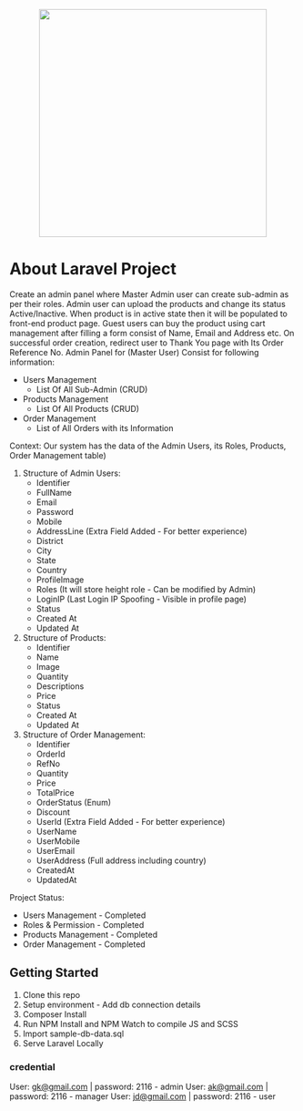 


<p  align="center"><a  href="https://laravel.com"  target="_blank"><img  src="https://raw.githubusercontent.com/laravel/art/master/logo-lockup/5%20SVG/2%20CMYK/1%20Full%20Color/laravel-logolockup-cmyk-red.svg"  width="400"></a></p>

# About Laravel Project

Create an admin panel where Master Admin user can create sub-admin as per their
roles. Admin user can upload the products and change its status Active/Inactive. When product
is in active state then it will be populated to front-end product page. Guest users can buy the
product using cart management after filling a form consist of Name, Email and Address etc. On
successful order creation, redirect user to Thank You page with Its Order Reference No.
Admin Panel for (Master User) Consist for following information:

 - Users Management
	 - List Of All Sub-Admin (CRUD)
 - Products Management
	 - List Of All Products (CRUD)
 - Order Management
	 - List of All Orders with its Information

Context: Our system has the data of the Admin Users, its Roles, Products, Order Management table)

1. Structure of Admin Users:
	- Identifier
	- FullName
	- Email
	- Password
	- Mobile
	- AddressLine (Extra Field Added - For better experience)
	- District
	- City
	- State
	- Country
	- ProfileImage
	- Roles (It will store height role - Can be modified by Admin)
	- LoginIP (Last Login IP Spoofing - Visible in profile page)
	- Status
	- Created At
	- Updated At
2. Structure of Products:
	- Identifier
	- Name
	- Image
	- Quantity
	- Descriptions
	- Price
	- Status
	- Created At
	- Updated At
3. Structure of Order Management:
	- Identifier
	- OrderId
	- RefNo
	- Quantity
	- Price
	- TotalPrice
	- OrderStatus (Enum)
	- Discount
	- UserId (Extra Field Added - For better experience)
	- UserName
	- UserMobile
	- UserEmail
	- UserAddress (Full address including country)
	- CreatedAt
	- UpdatedAt

Project Status:
 - Users Management - Completed
 - Roles & Permission - Completed
 - Products Management - Completed
 - Order Management - Completed

## Getting Started
1. Clone this repo
2. Setup environment - Add db connection details
3. Composer Install
5. Run NPM Install and NPM Watch to compile JS and SCSS
6. Import sample-db-data.sql
7. Serve Laravel Locally

### credential
User: gk@gmail.com | password: 2116 - admin
User: ak@gmail.com | password: 2116 - manager
User: jd@gmail.com | password: 2116 - user